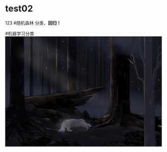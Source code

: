 # test02
123
#随机森林
   分类，**回归！**
   
   #机器学习分类
   ![test](https://github.com/VirAurora/test02/raw/main/2.jpg)
 
